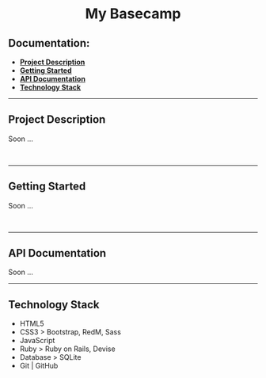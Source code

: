 <h1 align="center">My Basecamp</h1>

<h2>Documentation:</h2>
<ul>
  <li><a href="#project-description"><b>Project Description</b></a></li>
  <li><a href="#getting-started"><b>Getting Started</b></a></li>
  <li><a href="#api-documentation"><b>API Documentation</b></a></li>
  <li><a href="#technology-stack"><b>Technology Stack</b></a></li>
</ul>
<hr>

<!--Project Description-->
<div>
  <h2>Project Description</h2>
  <p>Soon ...</p><br>
</div>
<hr>

<!--Getting Started-->
<div>
  <h2>Getting Started</h2>
  <p>Soon ...</p><br>
</div>
<hr>

<!--API Documentation-->
<div>
  <h2>API Documentation</h2>
  <p>Soon ...</p>
</div>
<hr>

<!--Technology Stack-->
<div>
  <h2>Technology Stack</h2>
  <ul> 
    <li>HTML5</li>
    <li>CSS3 > Bootstrap, RedM, Sass</li>
    <li>JavaScript</li>
    <li>Ruby > Ruby on Rails, Devise</li>
    <li>Database > SQLite</li>
    <li>Git | GitHub</li>
  </ul>
</div>
